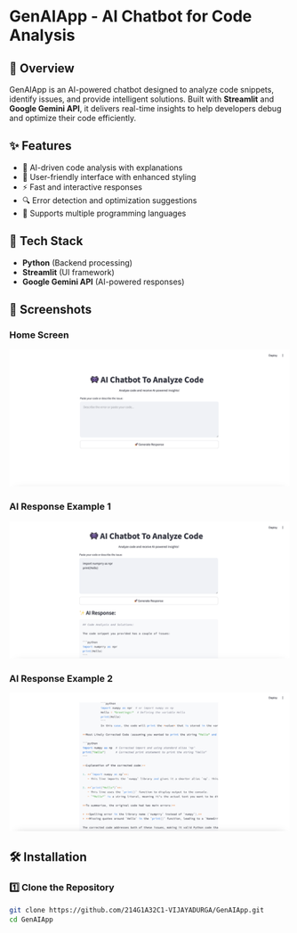 # GenAIApp - AI Chatbot for Code Analysis

## 🚀 Overview
GenAIApp is an AI-powered chatbot designed to analyze code snippets, identify issues, and provide intelligent solutions. Built with **Streamlit** and **Google Gemini API**, it delivers real-time insights to help developers debug and optimize their code efficiently.

## ✨ Features
- 📝 AI-driven code analysis with explanations  
- 🎨 User-friendly interface with enhanced styling  
- ⚡ Fast and interactive responses  
- 🔍 Error detection and optimization suggestions  
- 🔄 Supports multiple programming languages  

## 📌 Tech Stack
- **Python** (Backend processing)  
- **Streamlit** (UI framework)  
- **Google Gemini API** (AI-powered responses)  

## 📸 Screenshots
### Home Screen
![Home Screen](output.png)  

### AI Response Example 1
![AI Response 1](output1.png)  

### AI Response Example 2
![AI Response 2](output2.png)  

## 🛠 Installation
### 1️⃣ Clone the Repository
```bash
git clone https://github.com/214G1A32C1-VIJAYADURGA/GenAIApp.git
cd GenAIApp

